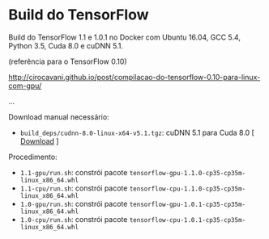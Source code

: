 # Build do TensorFlow

Build do TensorFlow 1.1 e 1.0.1 no Docker com Ubuntu 16.04, GCC 5.4, Python 3.5, Cuda 8.0 e cuDNN 5.1.

(referência para o TensorFlow 0.10)

http://cirocavani.github.io/post/compilacao-do-tensorflow-0.10-para-linux-com-gpu/

...

Download manual necessário:

* `build_deps/cudnn-8.0-linux-x64-v5.1.tgz`: cuDNN 5.1 para Cuda 8.0 [ [Download](https://developer.nvidia.com/rdp/cudnn-download) ]

Procedimento:

*  `1.1-gpu/run.sh`: constrói pacote `tensorflow-gpu-1.1.0-cp35-cp35m-linux_x86_64.whl`
*  `1.1-cpu/run.sh`: constrói pacote `tensorflow-cpu-1.1.0-cp35-cp35m-linux_x86_64.whl`
*  `1.0-gpu/run.sh`: constrói pacote `tensorflow-gpu-1.0.1-cp35-cp35m-linux_x86_64.whl`
*  `1.0-cpu/run.sh`: constrói pacote `tensorflow-cpu-1.0.1-cp35-cp35m-linux_x86_64.whl`
